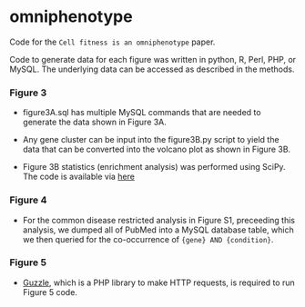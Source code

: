 # omniphenotype
Code for the `Cell fitness is an omniphenotype` paper.

Code to generate data for each figure was written in python, R, Perl, PHP, or MySQL. The underlying data can be accessed as described in the methods.

### Figure 3

- figure3A.sql has multiple MySQL commands that are needed to generate the data shown in Figure 3A.

- Any gene cluster can be input into the figure3B.py script to yield the data that can be converted into the volcano plot as shown in Figure 3B.

- Figure 3B statistics (enrichment analysis) was performed using SciPy. The code is available via [here](https://colab.research.google.com/drive/17Ib8tomocbfb6Hz8owC-HQwja3uYOciu?usp=sharing) 
### Figure 4

- For the common disease restricted analysis in Figure S1, preceeding this analysis, we dumped all of PubMed into a MySQL database table, which we then queried for the co-occurrence of `{gene} AND {condition}`. 

### Figure 5

- [Guzzle](http://docs.guzzlephp.org/en/stable/), which is a PHP library to make HTTP requests, is required to run Figure 5 code. 


